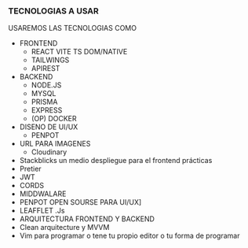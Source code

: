 ### TECNOLOGIAS A USAR

USAREMOS LAS TECNOLOGIAS COMO 

- FRONTEND
    - REACT VITE TS  DOM/NATIVE
    - TAILWINGS
    - APIREST
- BACKEND
    - NODE.JS
    - MYSQL
    - PRISMA
    - EXPRESS
    - (OP) DOCKER
- DISENO DE UI/UX
    - PENPOT
- URL PARA IMAGENES
    - Cloudinary
- Stackblicks  un medio despliegue para el frontend prácticas
- Pretier
- JWT
- CORDS
- MIDDWALARE
- PENPOT OPEN SOURSE PARA UI/UX]
- LEAFFLET .Js
- ARQUITECTURA FRONTEND Y BACKEND
- Clean arquitecture y MVVM
- Vim para programar o tene tu propio editor o tu forma de programar